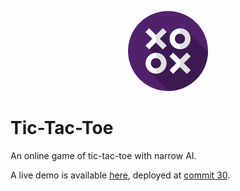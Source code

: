 <p align="center">
  <img width="128" height="128" src="https://github.com/jgphilpott/tic-tac-toe/blob/master/app/images/favicon.ico">
</p>

# Tic-Tac-Toe

An online game of tic-tac-toe with narrow AI.

A live demo is available [here](http://online-tic-tac-toe.herokuapp.com/), deployed at [commit 30](https://github.com/jgphilpott/tic-tac-toe/tree/e34ea66c461bd69c48d6b6973055e03cdfbe79fa).
